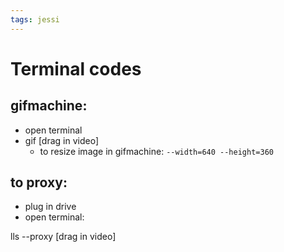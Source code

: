 ```yaml
---
tags: jessi 
---
```


# Terminal codes

## gifmachine:

- open terminal
- gif [drag in video]
    - to resize image in gifmachine: `--width=640 --height=360`

## to proxy: 
- plug in drive
- open terminal:

lls --proxy [drag in video]





